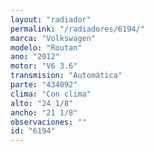 ```yaml
---
layout: "radiador"
permalink: "/radiadores/6194/"
marca: "Volkswagen"
modelo: "Routan"
ano: "2012"
motor: "V6 3.6"
transmision: "Automática"
parte: "434092"
clima: "Con clima"
alto: "24 1/8"
ancho: "21 1/8"
observaciones: ""
id: "6194"
---
```


